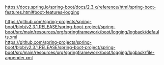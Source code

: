 
https://docs.spring.io/spring-boot/docs/2.3.x/reference/html/spring-boot-features.html#boot-features-logging  

https://github.com/spring-projects/spring-boot/blob/v2.3.1.RELEASE/spring-boot-project/spring-boot/src/main/resources/org/springframework/boot/logging/logback/defaults.xml  
https://github.com/spring-projects/spring-boot/blob/v2.3.1.RELEASE/spring-boot-project/spring-boot/src/main/resources/org/springframework/boot/logging/logback/file-appender.xml  
